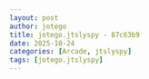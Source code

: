 ```yaml
---
layout: post
author: jotego
title: jotego.jtslyspy - 87c63b9
date: 2025-10-24
categories: [Arcade, jtslyspy]
tags: [jotego.jtslyspy]
---
```


